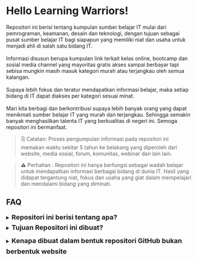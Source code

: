 # Hello Learning Warriors!

Repositori ini berisi tentang kumpulan sumber belajar IT mulai dari pemrograman, keamanan, desain dan teknologi, dengan tujuan sebagai pusat sumber belajar IT bagi siapapun yang memiliki niat dan usaha untuk menjadi ahli di salah satu bidang IT. 
<br></br>Informasi disusun berupa kumpulan link terkait kelas online, bootcamp dan sosial media channel yang mayoritas gratis akses sampai berbayar tapi sebisa mungkin masih masuk kategori murah atau terjangkau oleh semua kalangan. 
<br></br>Supaya lebih fokus dan teratur mendapatkan informasi belajar, maka setiap bidang di IT dapat diakses per kategori sesuai minat. 
<br></br>Mari kita berbagi dan berkontribusi supaya lebih banyak orang yang dapat menikmati sumber belajar IT yang murah dan terjangkau. Sehingga semakin banyak menghasilkan talenta IT yang berkualitas di negeri ini. Semoga repositori ini bermanfaat.

> 🗒️ Catatan: Proses pengumpulan informasi pada repositori ini memakan waktu sekitar 5 tahun ke belakang yang diperoleh dari website, media sosial, forum, komunitas, webinar dan lain lain.

> ⚠️ Perhatian : Repositori ini hanya berfungsi sebagai wadah belajar untuk  mendapatkan informasi berbagai bidang di dunia IT. Hasil yang didapat tergantung niat, fokus dan usaha yang giat dalam mempelajari dan mendalami bidang yang diminati.


## FAQ
<details>
    <summary><b><font size="4">Repositori ini berisi tentang apa?</b></font></summary>
    <p>Repositori ini berisi tentang informasi panduan belajar dunia IT seputar pemrograman, keamanan, desain dan teknologi</p>
</details>
<details>
    <summary><b><font size="4" style="line-height:2">Tujuan Repositori ini dibuat?</b></font></summary>
    <p>Karena sulitnya mencari dan mendapatkan informasi yang relevan terkait jalur belajar bidang IT yang sangat luas serta menjadi pusat panduan yang baik serta terarah, kedepanya semoga banyak terciptanya talenta di bidang IT yang berkualitas dan berkompeten untuk dapat memajukan IT di Indonesia</p>
</details>
<details>
    <summary><b><font size="4" style="line-height:2">Kenapa dibuat dalam bentuk repositori GitHub bukan berbentuk website</b></font></summary>
    <p>Supaya mudah dalam <i>maintenance</i>, <i>edit</i>, dan melihat <i>history</i> setiap perubahan atau penambahan informasi serta supaya banyak orang yang dapat berkontribusi yang dapat berfungsi sebagai portfolio ketika ikut andil dalam membagikan informasi bermanfaat untuk orang lain</p>
</details>